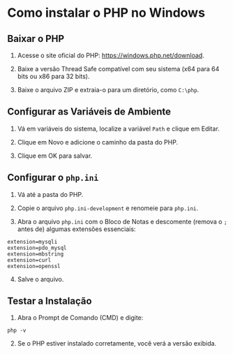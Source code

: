 # Como instalar o PHP no Windows

## Baixar o PHP

1. Acesse o site oficial do PHP: https://windows.php.net/download.

2. Baixe a versão Thread Safe compatível com seu sistema (x64 para 64 bits ou x86 para 32 bits).

3. Baixe o arquivo ZIP e extraia-o para um diretório, como `C:\php`.

## Configurar as Variáveis de Ambiente

1. Vá em variáveis do sistema, localize a variável `Path` e clique em Editar.

2. Clique em Novo e adicione o caminho da pasta do PHP.

3. Clique em OK para salvar.

## Configurar o `php.ini`

1. Vá até a pasta do PHP.

2. Copie o arquivo `php.ini-development` e renomeie para `php.ini`.

3. Abra o arquivo `php.ini` com o Bloco de Notas e descomente (remova o `;` antes de) algumas extensões essenciais:

```
extension=mysqli
extension=pdo_mysql
extension=mbstring
extension=curl
extension=openssl
```

4. Salve o arquivo.

## Testar a Instalação

1. Abra o Prompt de Comando (CMD) e digite:

```
php -v
```

2. Se o PHP estiver instalado corretamente, você verá a versão exibida.
